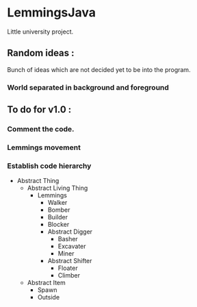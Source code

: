 # LemmingsJava
Little university project.

## Random ideas :
Bunch of ideas which are not decided yet to be into the program.
### World separated in background and foreground


## To do for v1.0 :

### Comment the code.
### Lemmings movement
### Establish code hierarchy

  * Abstract Thing
    * Abstract Living Thing
      * Lemmings
        * Walker
        * Bomber
        * Builder
        * Blocker
        * Abstract Digger
          * Basher
          * Excavater
          * Miner
        * Abstract Shifter
          * Floater
          * Climber
    * Abstract Item
      * Spawn
      * Outside
      
